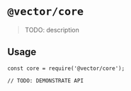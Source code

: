 # `@vector/core`

> TODO: description

## Usage

```
const core = require('@vector/core');

// TODO: DEMONSTRATE API
```
